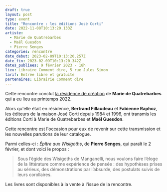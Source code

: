 ```yaml
---
draft: true
layout: post
type: event
title: "Rencontre : les éditions José Corti"
date: 2022-11-08T10:13:20.133Z
artiste:
  - Marie de Quatrebarbes
  - Maël Guesdon
  - Pierre Senges
categories: rencontre
date_debut: 2023-02-09T10:13:20.257Z
date_fin: 2023-02-09T10:13:20.342Z
dates_publiees: 9 février 2023 · 18h
lieu: Libraire Comment dire, 5 rue Jules Simon
tarif: Entrée libre et gratuite
partenaires: Librairie Comment dire
---
```

Cette rencontre conclut [la résidence de création](https://maiporennes.fr/residence/2022/06/28/printemps22.html) de **Marie de Quatrebarbes** qui a eu lieu au printemps 2022.

Alors qu'elle était en résidence, **Bertrand Fillaudeau** et **Fabienne Raphoz**, les éditeurs de la maison José Corti depuis 1984 et 1996, ont transmis les éditions Corti à Marie de Quatrebarbes et **Maël Guesdon**.

Cette rencontre est l'occasion pour eux de revenir sur cette transmission et les nouvelles parutions de leur catalogue.

Parmi celles-ci : *Épître aux Wisigoths*, de **Pierre Senges**, qui paraît le 2 février, et dont voici le propos : 

> Sous l’égide des Wisigoths de Manganelli, nous voulons faire l’éloge de la littérature comme expérience de pensée : des hypothèses prises au sérieux, des démonstrations par l’absurde, des postulats suivis de leurs corollaires.  

Les livres sont disponibles à la vente à l'issue de la rencontre.